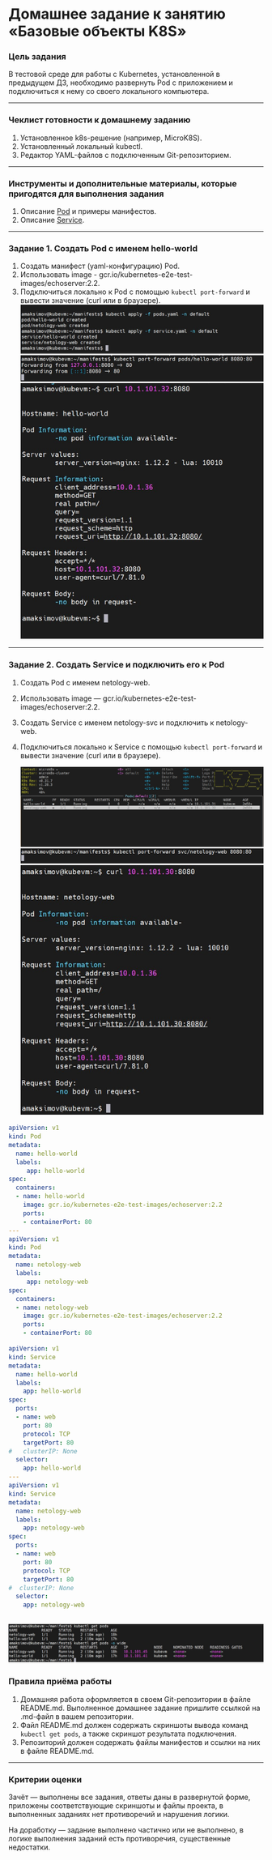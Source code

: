 # Домашнее задание к занятию «Базовые объекты K8S»

### Цель задания

В тестовой среде для работы с Kubernetes, установленной в предыдущем ДЗ, необходимо развернуть Pod с приложением и подключиться к нему со своего локального компьютера. 

------

### Чеклист готовности к домашнему заданию

1. Установленное k8s-решение (например, MicroK8S).
2. Установленный локальный kubectl.
3. Редактор YAML-файлов с подключенным Git-репозиторием.

------

### Инструменты и дополнительные материалы, которые пригодятся для выполнения задания

1. Описание [Pod](https://kubernetes.io/docs/concepts/workloads/pods/) и примеры манифестов.
2. Описание [Service](https://kubernetes.io/docs/concepts/services-networking/service/).

------

### Задание 1. Создать Pod с именем hello-world

1. Создать манифест (yaml-конфигурацию) Pod.
2. Использовать image - gcr.io/kubernetes-e2e-test-images/echoserver:2.2.
3. Подключиться локально к Pod с помощью `kubectl port-forward` и вывести значение (curl или в браузере).
   ![apply](https://github.com/MaximovAA/school/blob/main/kub2apply.jpg)
   ![helloworld](https://github.com/MaximovAA/school/blob/main/kub2helloworld.jpg)
   ![curl](https://github.com/MaximovAA/school/blob/main/kub2helloworld-curl.jpg)
------

### Задание 2. Создать Service и подключить его к Pod

1. Создать Pod с именем netology-web.
2. Использовать image — gcr.io/kubernetes-e2e-test-images/echoserver:2.2.
3. Создать Service с именем netology-svc и подключить к netology-web.
4. Подключиться локально к Service с помощью `kubectl port-forward` и вывести значение (curl или в браузере).

   ![k9s](https://github.com/MaximovAA/school/blob/main/kub2k9s.jpg)
   ![netology-web](https://github.com/MaximovAA/school/blob/main/kub2netology-web.jpg)
   ![curl](https://github.com/MaximovAA/school/blob/main/kub2netology-webcurl.jpg)

```yaml
apiVersion: v1
kind: Pod
metadata:
  name: hello-world
  labels:
     app: hello-world
spec:
  containers:
  - name: hello-world
    image: gcr.io/kubernetes-e2e-test-images/echoserver:2.2
    ports:
    - containerPort: 80
---
apiVersion: v1
kind: Pod
metadata:
  name: netology-web
  labels:
     app: netology-web
spec:
  containers:
  - name: netology-web
    image: gcr.io/kubernetes-e2e-test-images/echoserver:2.2
    ports:
    - containerPort: 80
```
   
```yaml
apiVersion: v1
kind: Service
metadata:
  name: hello-world
  labels:
    app: hello-world
spec:
  ports:
  - name: web
    port: 80
    protocol: TCP
    targetPort: 80
#   clusterIP: None
  selector:
    app: hello-world
---
apiVersion: v1
kind: Service
metadata:
  name: netology-web
  labels:
    app: netology-web
spec:
  ports:
  - name: web
    port: 80
    protocol: TCP
    targetPort: 80
#  clusterIP: None
  selector:
    app: netology-web
```

  
  ![pods](https://github.com/MaximovAA/school/blob/main/kub2getpods.jpg)
------

### Правила приёма работы

1. Домашняя работа оформляется в своем Git-репозитории в файле README.md. Выполненное домашнее задание пришлите ссылкой на .md-файл в вашем репозитории.
2. Файл README.md должен содержать скриншоты вывода команд `kubectl get pods`, а также скриншот результата подключения.
3. Репозиторий должен содержать файлы манифестов и ссылки на них в файле README.md.

------

### Критерии оценки
Зачёт — выполнены все задания, ответы даны в развернутой форме, приложены соответствующие скриншоты и файлы проекта, в выполненных заданиях нет противоречий и нарушения логики.

На доработку — задание выполнено частично или не выполнено, в логике выполнения заданий есть противоречия, существенные недостатки.
